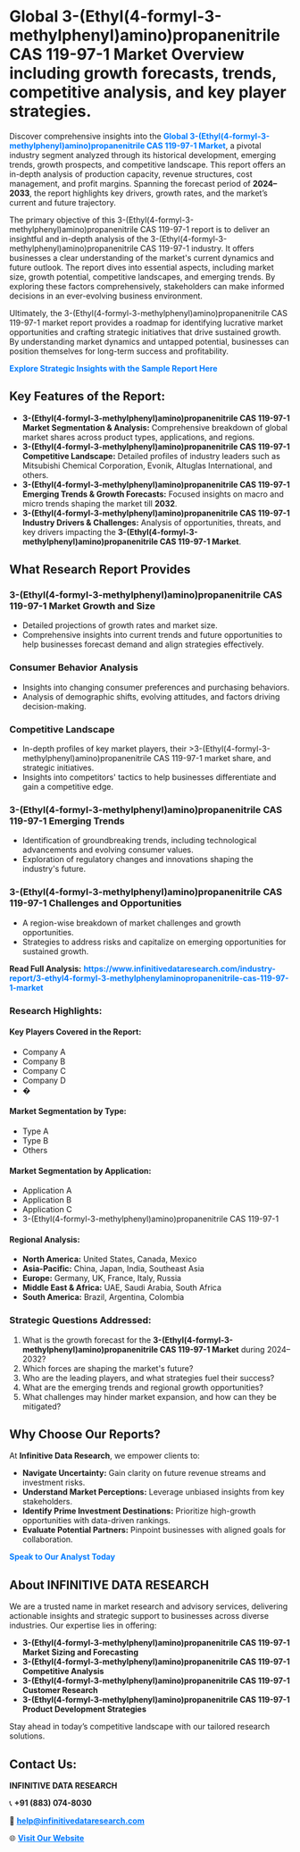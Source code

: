 <h1>Global 3-(Ethyl(4-formyl-3-methylphenyl)amino)propanenitrile CAS 119-97-1 Market Overview including growth forecasts, trends, competitive analysis, and key player strategies.</h1>
<p>
Discover comprehensive insights into the 
<a href="https://www.infinitivedataresearch.com/industry-report/3-ethyl4-formyl-3-methylphenylaminopropanenitrile-cas-119-97-1-market" rel="dofollow" style="color: #007BFF; text-decoration: none;"><strong>Global 3-(Ethyl(4-formyl-3-methylphenyl)amino)propanenitrile CAS 119-97-1 Market</strong></a>, a pivotal industry segment analyzed through its historical development, emerging trends, growth prospects, and competitive landscape. This report offers an in-depth analysis of production capacity, revenue structures, cost management, and profit margins. Spanning the forecast period of <strong>2024–2033</strong>, the report highlights key drivers, growth rates, and the market’s current and future trajectory.
</p>
<p>
The primary objective of this 3-(Ethyl(4-formyl-3-methylphenyl)amino)propanenitrile CAS 119-97-1 report is to deliver an insightful and in-depth analysis of the 3-(Ethyl(4-formyl-3-methylphenyl)amino)propanenitrile CAS 119-97-1 industry. It offers businesses a clear understanding of the market's current dynamics and future outlook. The report dives into essential aspects, including market size, growth potential, competitive landscapes, and emerging trends. By exploring these factors comprehensively, stakeholders can make informed decisions in an ever-evolving business environment.
</p>
<p>
Ultimately, the 3-(Ethyl(4-formyl-3-methylphenyl)amino)propanenitrile CAS 119-97-1 market report provides a roadmap for identifying lucrative market opportunities and crafting strategic initiatives that drive sustained growth. By understanding market dynamics and untapped potential, businesses can position themselves for long-term success and profitability.
</p>
<p>
<a href="https://www.infinitivedataresearch.com/request-sample/reportId=110805" style="color: #007BFF; text-decoration: none;"><strong>Explore Strategic Insights with the Sample Report Here</strong></a>
</p>

<h2>Key Features of the Report:</h2>
<ul>
<li><strong>3-(Ethyl(4-formyl-3-methylphenyl)amino)propanenitrile CAS 119-97-1 Market Segmentation & Analysis:</strong> Comprehensive breakdown of global market shares across product types, applications, and regions.</li>
<li><strong>3-(Ethyl(4-formyl-3-methylphenyl)amino)propanenitrile CAS 119-97-1 Competitive Landscape:</strong> Detailed profiles of industry leaders such as Mitsubishi Chemical Corporation, Evonik, Altuglas International, and others.</li>
<li><strong>3-(Ethyl(4-formyl-3-methylphenyl)amino)propanenitrile CAS 119-97-1 Emerging Trends & Growth Forecasts:</strong> Focused insights on macro and micro trends shaping the market till <strong>2032</strong>.</li>
<li><strong>3-(Ethyl(4-formyl-3-methylphenyl)amino)propanenitrile CAS 119-97-1 Industry Drivers & Challenges:</strong> Analysis of opportunities, threats, and key drivers impacting the <strong>3-(Ethyl(4-formyl-3-methylphenyl)amino)propanenitrile CAS 119-97-1 Market</strong>.</li>
</ul>

<h2>What Research Report Provides</h2>
<h3>3-(Ethyl(4-formyl-3-methylphenyl)amino)propanenitrile CAS 119-97-1 Market Growth and Size</h3>
<ul>
<li>Detailed projections of growth rates and market size.</li>
<li>Comprehensive insights into current trends and future opportunities to help businesses forecast demand and align strategies effectively.</li>
</ul>

<h3>Consumer Behavior Analysis</h3>
<ul>
<li>Insights into changing consumer preferences and purchasing behaviors.</li>
<li>Analysis of demographic shifts, evolving attitudes, and factors driving decision-making.</li>
</ul>

<h3>Competitive Landscape</h3>
<ul>
<li>In-depth profiles of key market players, their >3-(Ethyl(4-formyl-3-methylphenyl)amino)propanenitrile CAS 119-97-1 market share, and strategic initiatives.</li>
<li>Insights into competitors' tactics to help businesses differentiate and gain a competitive edge.</li>
</ul>

<h3>3-(Ethyl(4-formyl-3-methylphenyl)amino)propanenitrile CAS 119-97-1 Emerging Trends</h3>
<ul>
<li>Identification of groundbreaking trends, including technological advancements and evolving consumer values.</li>
<li>Exploration of regulatory changes and innovations shaping the industry's future.</li>
</ul>

<h3>3-(Ethyl(4-formyl-3-methylphenyl)amino)propanenitrile CAS 119-97-1 Challenges and Opportunities</h3>
<ul>
<li>A region-wise breakdown of market challenges and growth opportunities.</li>
<li>Strategies to address risks and capitalize on emerging opportunities for sustained growth.</li>
</ul>
<p><strong>Read Full Analysis:</strong> <a href="https://www.infinitivedataresearch.com/industry-report/3-ethyl4-formyl-3-methylphenylaminopropanenitrile-cas-119-97-1-market" rel="dofollow" style="color: #007BFF; text-decoration: none;"><strong>https://www.infinitivedataresearch.com/industry-report/3-ethyl4-formyl-3-methylphenylaminopropanenitrile-cas-119-97-1-market</strong></a></p>
<h3>Research Highlights:</h3>
<h4>Key Players Covered in the Report:</h4>
<ul><li>Company A</li><li>Company B</li><li>Company C</li><li>Company D</li><li>�</li></ul>
<h4>Market Segmentation by Type:</h4>
<ul><li>Type A</li><li>Type B</li><li>Others</li></ul>
<h4>Market Segmentation by Application:</h4>
<ul><li>Application A</li><li>Application B</li><li>Application C</li><li>3-(Ethyl(4-formyl-3-methylphenyl)amino)propanenitrile CAS 119-97-1</li></ul>

<h4>Regional Analysis:</h4>
<ul>
<li><strong>North America:</strong> United States, Canada, Mexico</li>
<li><strong>Asia-Pacific:</strong> China, Japan, India, Southeast Asia</li>
<li><strong>Europe:</strong> Germany, UK, France, Italy, Russia</li>
<li><strong>Middle East & Africa:</strong> UAE, Saudi Arabia, South Africa</li>
<li><strong>South America:</strong> Brazil, Argentina, Colombia</li>
</ul>

<h3>Strategic Questions Addressed:</h3>
<ol>
<li>What is the growth forecast for the <strong>3-(Ethyl(4-formyl-3-methylphenyl)amino)propanenitrile CAS 119-97-1 Market</strong> during 2024–2032?</li>
<li>Which forces are shaping the market's future?</li>
<li>Who are the leading players, and what strategies fuel their success?</li>
<li>What are the emerging trends and regional growth opportunities?</li>
<li>What challenges may hinder market expansion, and how can they be mitigated?</li>
</ol>

<h2>Why Choose Our Reports?</h2>
<p>At <strong>Infinitive Data Research</strong>, we empower clients to:</p>
<ul>
<li><strong>Navigate Uncertainty:</strong> Gain clarity on future revenue streams and investment risks.</li>
<li><strong>Understand Market Perceptions:</strong> Leverage unbiased insights from key stakeholders.</li>
<li><strong>Identify Prime Investment Destinations:</strong> Prioritize high-growth opportunities with data-driven rankings.</li>
<li><strong>Evaluate Potential Partners:</strong> Pinpoint businesses with aligned goals for collaboration.</li>
</ul>
<p><a href="https://www.infinitivedataresearch.com/industry-report/3-ethyl4-formyl-3-methylphenylaminopropanenitrile-cas-119-97-1-market" rel="dofollow" style="color: #007BFF; text-decoration: none;"><strong>Speak to Our Analyst Today</strong></a></p>

<h2>About INFINITIVE DATA RESEARCH</h2>
<p>We are a trusted name in market research and advisory services, delivering actionable insights and strategic support to businesses across diverse industries. Our expertise lies in offering:</p>
<ul>
<li><strong>3-(Ethyl(4-formyl-3-methylphenyl)amino)propanenitrile CAS 119-97-1 Market Sizing and Forecasting</strong></li>
<li><strong>3-(Ethyl(4-formyl-3-methylphenyl)amino)propanenitrile CAS 119-97-1 Competitive Analysis</strong></li>
<li><strong>3-(Ethyl(4-formyl-3-methylphenyl)amino)propanenitrile CAS 119-97-1 Customer Research</strong></li>
<li><strong>3-(Ethyl(4-formyl-3-methylphenyl)amino)propanenitrile CAS 119-97-1 Product Development Strategies</strong></li>
</ul>
<p>Stay ahead in today’s competitive landscape with our tailored research solutions.</p>

<h2>Contact Us:</h2>
<p><strong>INFINITIVE DATA RESEARCH</strong></p>
<p>📞 <strong>+91 (883) 074-8030</strong></p>
<p>📧 <strong><a href="mailto:help@infinitivedataresearch.com" style="color: #007BFF;">help@infinitivedataresearch.com</a></strong></p>
<p>🌐 <strong><a href="https://www.infinitivedataresearch.com" rel="dofollow" style="color: #007BFF;">Visit Our Website</a></strong></p>